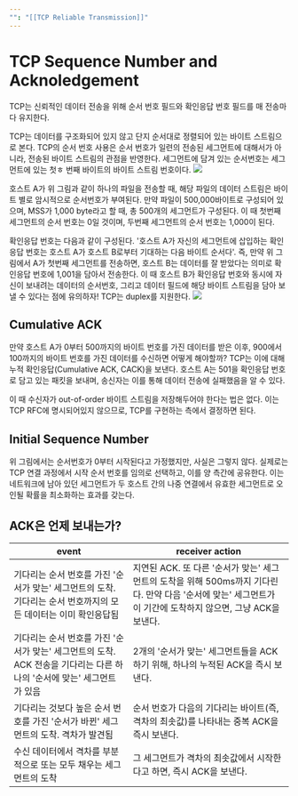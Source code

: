 ```yaml
---
"": "[[TCP Reliable Transmission]]"
---
```


# TCP Sequence Number and Acknoledgement
TCP는 신뢰적인 데이터 전송을 위해 순서 번호 필드와 확인응답 번호 필드를 매 전송마다 유지한다.

TCP는 데이터를 구조화되어 있지 않고 단지 순서대로 정렬되어 있는 바이트 스트림으로 본다. TCP의 순서 번호 사용은 순서 번호가 일련의 전송된 세그먼트에 대해서가 아니라, 전송된 바이트 스트림의 관점을 반영한다. 세그먼트에 담겨 있는 순서번호는 세그먼트에 있는 첫ㅎ 번째 바이트의 바이트 스트림 번호이다.
![](https://i.imgur.com/W3NSKXP.png)

호스트 A가 위 그림과 같이 하나의 파일을 전송할 때, 해당 파일의 데이터 스트림은 바이트 별로 암시적으로 순서번호가 부여된다. 만약 파일이 500,000바이트로 구성되어 있으며, MSS가 1,000 byte라고 할 때, 총 500개의 세그먼트가 구성된다. 이 때 첫번째 세그먼트의 순서 번호는 0일 것이며, 두번째 세그먼트의 순서 번호는 1,000이 된다. 

확인응답 번호는 다음과 같이 구성된다. '호스트 A가 자신의 세그먼트에 삽입하는 확인응답 번호는 호스트 A가 호스트 B로부터 기대하는 다음 바이트 순서다'. 즉, 만약 위 그림에서 A가 첫번째 세그먼트를 전송하면, 호스트 B는 데이터를 잘 받았다는 의미로 확인응답 번호에 1,001을 담아서 전송한다. 이 때 호스트 B가 확인응답 번호와 동시에 자신이 보내려는 데이터의 순서번호, 그리고 데이터 필드에 해당 바이트 스트림을 담아 보낼 수 있다는 점에 유의하자! TCP는 duplex를 지원한다.
![](https://i.imgur.com/PGLzQr5.png)

## Cumulative ACK
만약 호스트 A가 0부터 500까지의 바이트 번호를 가진 데이터를 받은 이후, 900에서 100까지의 바이트 번호를 가진 데이터를 수신하면 어떻게 해야할까? TCP는 이에 대해 누적 확인응답(Cumulative ACK, CACK)을 보낸다. 호스트 A는 501을 확인응답 번호로 담고 있는 패킷을 보내며, 송신자는 이를 통해 데이터 전송에 실패했음을 알 수 있다.

이 때 수신자가 out-of-order 바이트 스트림을 저장해두어야 한다는 법은 없다. 이는 TCP RFC에 명시되어있지 않으므로, TCP를 구현하는 측에서 결정하면 된다.

## Initial Sequence Number
위 그림에서는 순서번호가 0부터 시작된다고 가정했지만, 사실은 그렇지 않다. 실제로는 TCP 연결 과정에서 시작 순서 번호를 임의로 선택하고, 이를 양 측간에 공유한다. 이는 네트워크에 남아 있던 세그먼트가 두 호스트 간의 나중 연결에서 유효한 세그먼트로 오인될 확률을 최소화하는 효과를 갖는다.

## ACK은 언제 보내는가?
| event                                                                   | receiver action                                                                                     |
| ----------------------------------------------------------------------- | --------------------------------------------------------------------------------------------------- |
| 기다리는 순서 번호를 가진 '순서가 맞는' 세그먼트의 도착. 기다리는 순서 번호까지의 모든 데이터는 이미 확인응답됨        | 지연된 ACK. 또 다른 '순서가 맞는' 세그먼트의 도착을 위해 500ms까지 기다린다. 만약 다음 '순서에 맞는' 세그먼트가 이 기간에 도착하지 않으면, 그냥 ACK을 보낸다. |
| 기다리는 순서 번호를 가진 '순서가 맞는' 세그먼트의 도착. ACK 전송을 기다리는 다른 하나의 '순서에 맞는' 세그먼트가 있음 | 2개의 '순서가 맞는' 세그먼트들을 ACK 하기 위해, 하나의 누적된 ACK을 즉시 보낸다.                                                 |
| 기다리는 것보다 높은 순서 번호를 가진 '순서가 바뀐' 세그먼트의 도착. 격차가 발견됨                        | 순서 번호가 다음의 기다리는 바이트(즉, 격차의 최솟값)를 나타내는 중복 ACK을 즉시 보낸다.                                               |
| 수신 데이터에서 격차를 부분적으로 또는 모두 채우는 세그먼트의 도착                                   | 그 세그먼트가 격차의 최솟값에서 시작한다고 하면, 즉시 ACK을 보낸다.                                                            |
